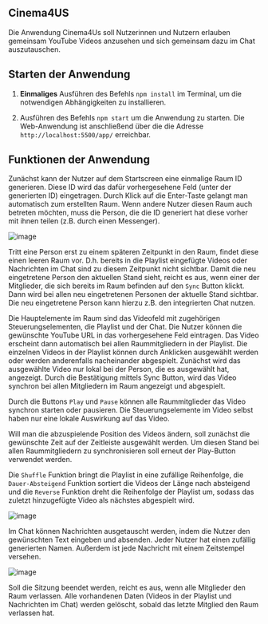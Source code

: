 ## Cinema4US 

Die Anwendung Cinema4Us soll Nutzerinnen und Nutzern erlauben gemeinsam YouTube Videos anzusehen und sich gemeinsam dazu im Chat auszutauschen.

## Starten der Anwendung

1. **Einmaliges** Ausführen des Befehls `npm install` im Terminal, um die notwendigen Abhängigkeiten zu installieren.

2. Ausführen des Befehls `npm start` um die Anwendung zu starten. Die Web-Anwendung ist anschließend über die die Adresse `http://localhost:5500/app/` erreichbar.

## Funktionen der Anwendung

Zunächst kann der Nutzer auf dem Startscreen eine einmalige Raum ID generieren. Diese ID wird das dafür vorhergesehene Feld (unter der generierten ID) eingetragen. Durch Klick auf die Enter-Taste gelangt man automatisch zum erstellten Raum. Wenn andere Nutzer diesen Raum auch betreten möchten, muss die Person, die die ID generiert hat diese vorher mit ihnen teilen (z.B. durch einen Messenger). 

![image](https://user-images.githubusercontent.com/53038745/112994413-7fb41000-916a-11eb-9b4c-a6e79bf694a8.png)

Tritt eine Person erst zu einem späteren Zeitpunkt in den Raum, findet diese einen leeren Raum vor. D.h. bereits in die Playlist eingefügte Videos oder Nachrichten im Chat sind zu diesem Zeitpunkt nicht sichtbar. Damit die neu eingetretene Person den aktuellen Stand sieht, reicht es aus, wenn einer der Mitglieder, die sich bereits im Raum befinden auf den `Sync` Button klickt. Dann wird bei allen neu eingetretenen Personen der aktuelle Stand sichtbar. Die neu eingetretene Person kann hierzu z.B. den integrierten Chat nutzen. 

Die Hauptelemente im Raum sind das Videofeld mit zugehörigen Steuerungselementen, die Playlist und der Chat. 
Die Nutzer können die gewünschte YouTube URL in das vorhergesehene Feld eintragen. Das Video erscheint dann automatisch bei allen Raummitgliedern in der Playlist. Die einzelnen Videos in der Playlist können durch Anklicken ausgewählt werden oder werden anderenfalls nacheinander abgespielt. Zunächst wird das ausgewählte Video nur lokal bei der Person, die es ausgewählt hat, angezeigt. Durch die Bestätigung mittels Sync Button, wird das Video synchron bei allen Mitgliedern im Raum angezeigt und abgespielt. 

Durch die Buttons `Play` und `Pause` können alle Raummitglieder das Video synchron starten oder pausieren. Die Steuerungselemente im Video selbst haben nur eine lokale Auswirkung auf das Video. 

Will man die abzuspielende Position des Videos ändern, soll zunächst die gewünschte Zeit auf der Zeitleiste ausgewählt werden. Um diesen Stand bei allen Raummitgliedern zu synchronisieren soll erneut der Play-Button verwendet werden. 

Die `Shuffle` Funktion bringt die Playlist in eine zufällige Reihenfolge, die `Dauer-Absteigend` Funktion sortiert die Videos der Länge nach absteigend und die `Reverse` Funktion dreht die Reihenfolge der Playlist um, sodass das zuletzt hinzugefügte Video als nächstes abgespielt wird.

![image](https://user-images.githubusercontent.com/53038745/112998848-b724bb80-916e-11eb-94c1-f8e1c0b97d2f.png)

Im Chat können Nachrichten ausgetauscht werden, indem die Nutzer den gewünschten Text eingeben und absenden. Jeder Nutzer hat einen zufällig generierten Namen. Außerdem ist jede Nachricht mit einem Zeitstempel versehen. 

![image](https://user-images.githubusercontent.com/53038745/112993654-b9d0e200-9169-11eb-84cb-77a350c3a2ce.png)

Soll die Sitzung beendet werden, reicht es aus, wenn alle Mitglieder den Raum verlassen. Alle vorhandenen Daten (Videos in der Playlist und Nachrichten im Chat) werden gelöscht, sobald das letzte Mitglied den Raum verlassen hat.

